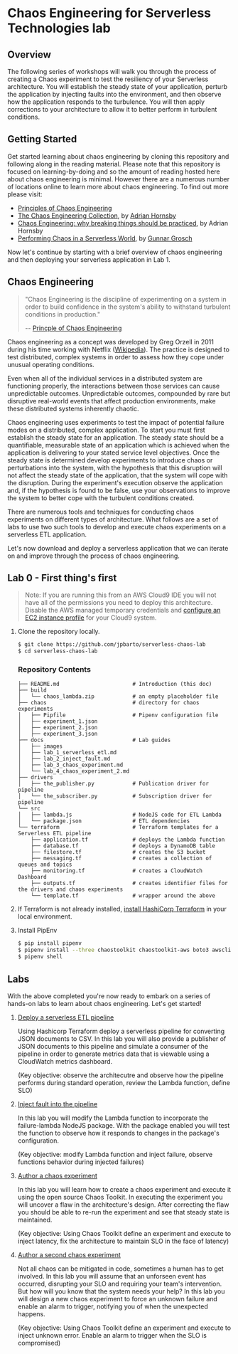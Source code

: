 # Chaos Engineering for Serverless Technologies lab

## Overview

The following series of workshops will walk you through the process of creating a Chaos experiment to test the resiliency of your Serverless architecture.  You will establish the steady state of your application, perturb the application by injecting faults into the environment, and then observe how the application responds to the turbulence.  You will then apply corrections to your architecture to allow it to better perform in turbulent conditions.  

## Getting Started

Get started learning about chaos engineering by cloning this repository and following along in the reading material.  Please note that this repository is focused on learning-by-doing and so the amount of reading hosted here about chaos engineering is minimal.  However there are a numerous number of locations online to learn more about chaos engineering.  To find out more please visit:

- [Principles of Chaos Engineering](https://principlesofchaos.org/)
- [The Chaos Engineering Collection](https://medium.com/@adhorn/the-chaos-engineering-collection-5e188d6a90e2), by [Adrian Hornsby](https://medium.com/@adhorn)
 - [Chaos Engineering: why breaking things should be practiced](https://www.youtube.com/watch?v=4FuCTXgufQg), by Adrian Hornsby
 - [Performing Chaos in a Serverless World](https://www.youtube.com/watch?v=vbyjpMeYitA), by [Gunnar Grosch](https://grosch.se/)

 Now let's continue by starting with a brief overview of chaos engineering and then deploying your serverless application in Lab 1.

## Chaos Engineering

> "Chaos Engineering is the discipline of experimenting on a system in order to build confidence in the system's ability to withstand turbulent conditions in production."
>
> -- [Princple of Chaos Engineering](https://principlesofchaos.org/)

Chaos engineering as a concept was developed by Greg Orzell in 2011 during his time working with Netflix ([Wikipedia](https://en.wikipedia.org/wiki/Chaos_engineering)).  The practice is designed to test distributed, complex systems in order to assess how they cope under unusual operating conditions.  

Even when all of the individual services in a distributed system are functioning properly, the interactions between those services can cause unpredictable outcomes.  Unpredictable outcomes, compounded by rare but disruptive real-world events that affect production environments, make these distributed systems inherently chaotic.

Chaos engineering uses experiments to test the impact of potential failure modes on a distributed, complex application.  To start you must first establish the steady state for an application.  The steady state should be a quantifiable, measurable state of an application which is achieved when the application is delivering to your stated service level objectives.  Once the steady state is determined develop experiments to introduce chaos or perturbations into the system, with the hypothesis that this disruption will not affect the steady state of the application, that the system will cope with the disruption.  During the experiment's execution observe the application and, if the hypothesis is found to be false, use your observations to improve the system to better cope with the turbulent conditions created.

There are numerous tools and techniques for conducting chaos experiments on different types of architecture.  What follows are a set of labs to use two such tools to develop and execute chaos experiments on a serverless ETL application.  

Let's now download and deploy a serverless application that we can iterate on and improve through the process of chaos engineering.

## Lab 0 - First thing's first

> Note: If you are running this from an AWS Cloud9 IDE you will not have all of the permissions you need to deploy this architecture.  Disable the AWS managed temporary credentials and [configure an EC2 instance profile](https://docs.aws.amazon.com/cloud9/latest/user-guide/credentials.html#credentials-temporary) for your Cloud9 system.

1. Clone the repository locally.

    ```bash
    $ git clone https://github.com/jpbarto/serverless-chaos-lab
    $ cd serverless-chaos-lab
    ```

    ### Repository Contents
    ```shell
    ├── README.md                       # Introduction (this doc)
    ├── build
    │   └── chaos_lambda.zip            # an empty placeholder file
    ├── chaos                           # directory for chaos experiments
    │   ├── Pipfile                     # Pipenv configuration file
    │   ├── experiment_1.json
    │   ├── experiment_2.json
    │   ├── experiment_3.json
    ├── docs                            # Lab guides
    │   ├── images
    │   ├── lab_1_serverless_etl.md
    │   ├── lab_2_inject_fault.md
    │   ├── lab_3_chaos_experiment.md
    │   └── lab_4_chaos_experiment_2.md
    ├── drivers
    │   ├── the_publisher.py            # Publication driver for pipeline
    │   └── the_subscriber.py           # Subscription driver for pipeline
    └── src
    │   ├── lambda.js                   # NodeJS code for ETL Lambda
    │   └── package.json                # ETL dependencies
    └── terraform                       # Terraform templates for a Serverless ETL pipeline
        ├── application.tf              # deploys the Lambda function
        ├── database.tf                 # deploys a DynamoDB table
        ├── filestore.tf                # creates the S3 bucket
        ├── messaging.tf                # creates a collection of queues and topics
        ├── monitoring.tf               # creates a CloudWatch Dashboard
        ├── outputs.tf                  # creates identifier files for the drivers and chaos experiments
        └── template.tf                 # wrapper around the above
    ```

1. If Terraform is not already installed, [install HashiCorp Terraform](https://learn.hashicorp.com/terraform/getting-started/install.html) in your local environment.

1. Install PipEnv
    ```bash
    $ pip install pipenv
    $ pipenv install --three chaostoolkit chaostoolkit-aws boto3 awscli
    $ pipenv shell
    ```

## Labs

With the above completed you're now ready to embark on a series of hands-on labs to learn about chaos engineering.  Let's get started!

1. [Deploy a serverless ETL pipeline](docs/lab_1_serverless_etl.md)
    
    Using Hashicorp Terraform deploy a serverless pipeline for converting JSON documents to CSV.  In this lab you will also provide a publisher of JSON documents to this pipeline and simulate a consumer of the pipeline in order to generate metrics data that is viewable using a CloudWatch metrics dashboard.
    
    (Key objective: observe the architecutre and observe how the pipeline performs during standard operation, review the Lambda function, define SLO)

1. [Inject fault into the pipeline](docs/lab_2_inject_fault.md)

    In this lab you will modify the Lambda function to incorporate the failure-lambda NodeJS package.  With the package enabled you will test the function to observe how it responds to changes in the package's configuration.

    (Key objective: modify Lambda function and inject failure, observe functions behavior during injected failures)

1. [Author a chaos experiment](docs/lab_3_chaos_experiment.md)
    
    In this lab you will learn how to create a chaos experiment and execute it using the open source Chaos Toolkit.  In executing the experiment you will uncover a flaw in the architecture's design.  After correcting the flaw you should be able to re-run the experiment and see that steady state is maintained.

    (Key objective: Using Chaos Toolkit define an experiment and execute to inject latency, fix the architecture to maintain SLO in the face of latency)

1. [Author a second chaos experiment](docs/lab_4_chaos_experiment_2.md)

    Not all chaos can be mitigated in code, sometimes a human has to get involved.  In this lab you will assume that an unforseen event has occurred, disrupting your SLO and requiring your team's intervention.  But how will you know that the system needs your help?  In this lab you will design a new chaos experiment to force an unknown failure and enable an alarm to trigger, notifying you of when the unexpected happens.

    (Key objective: Using Chaos Toolkit define an experiment and execute to inject unknown error.  Enable an alarm to trigger when the SLO is compromised)
